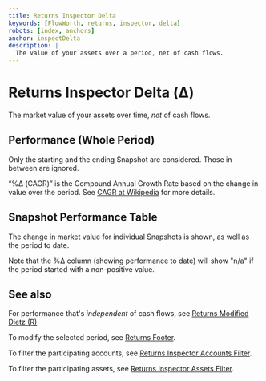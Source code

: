 ```yaml
---
title: Returns Inspector Delta
keywords: [FlowWorth, returns, inspector, delta]
robots: [index, anchors]
anchor: inspectDelta
description: |
  The value of your assets over a period, net of cash flows.
---
```


# Returns Inspector Delta (Δ)

The market value of your assets over time, _net_ of cash flows.

## Performance (Whole Period)

Only the starting and the ending Snapshot are considered. Those in between are ignored.

“%Δ (CAGR)” is the Compound Annual Growth Rate based on the change in value over the period. See [CAGR at Wikipedia](https://en.wikipedia.org/wiki/Compound_annual_growth_rate) for more details.

## Snapshot Performance Table

The change in market value for individual Snapshots is shown, as well as the period to date.

Note that the %Δ column (showing performance to date) will show "n/a" if the period started with a non-positive value.

## See also

For performance that's _independent_ of cash flows, see [Returns Modified Dietz (R)](../inspectDietz/index.html)

To modify the selected period, see [Returns Footer](../returnsFooter/index.html).

To filter the participating accounts, see [Returns Inspector Accounts Filter](../inspectAccounts/index.html).

To filter the participating assets, see [Returns Inspector Assets Filter](../inspectAssets/index.html).

